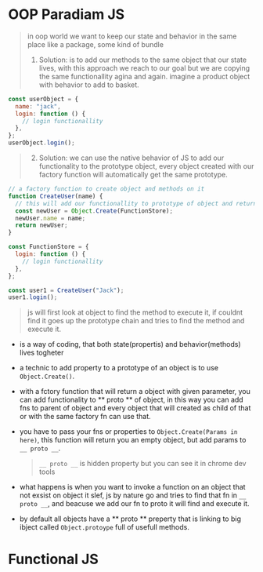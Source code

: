 # OOP Paradiam JS

> in oop world we want to keep our state and behavior in the same place like a package, some kind of bundle
>
> 1. Solution: is to add our methods to the same object that our state lives, with this approach we reach to our goal but we are copying the same functionallity agina and again. imagine a product object with behavior to add to basket.

```javascript
const userObject = {
  name: "jack",
  login: function () {
    // login functionallity
  },
};
userObject.login();
```

> 2. Solution: we can use the native behavior of JS to add our functionality to the prototype object, every object created with our factory function will automatically get the same prototype.

```javascript
// a factory function to create object and methods on it
function CreateUser(name) {
  // this will add our functionallity to prototype of object and return an empty object
  const newUser = Object.Create(FunctionStore);
  newUser.name = name;
  return newUser;
}

const FunctionStore = {
  login: function () {
    // login functionallity
  },
};

const user1 = CreateUser("Jack");
user1.login();
```

> js will first look at object to find the method to execute it, if couldnt find it goes up the prototype chain and tries to find the method and execute it.

- is a way of coding, that both state(propertis) and behavior(methods) lives togheter
- a technic to add property to a prototype of an object is to use `Object.Create()`.
- with a fctory function that will return a object with given parameter, you can add functionality to ** proto ** of object, in this way you can add fns to parent of object and every object that will created as child of that or with the same factory fn can use that.
- you have to pass your fns or properties to `Object.Create(Params in here)`, this function will return you an empty object, but add params to `__ proto __`.
  > `__ proto __` is hidden property but you can see it in chrome dev tools
- what happens is when you want to invoke a function on an object that not exsist on object it slef, js by nature go and tries to find that fn in `__ proto __`, and beacuse we add our fn to proto it will find and execute it.

- by default all objects have a ** proto ** preperty that is linking to big ibject called `Object.protoype` full of usefull methods.

# Functional JS
